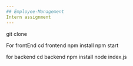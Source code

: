 ```yaml
---
## Employee-Management
Intern assignment
---
```


git clone

For frontEnd
cd frontend
npm install
npm start

for backend
cd backend
npm install 
node index.js
